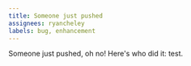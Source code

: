 ```yaml
---
title: Someone just pushed
assignees: ryancheley
labels: bug, enhancement
---
```

Someone just pushed, oh no! Here's who did it: test.